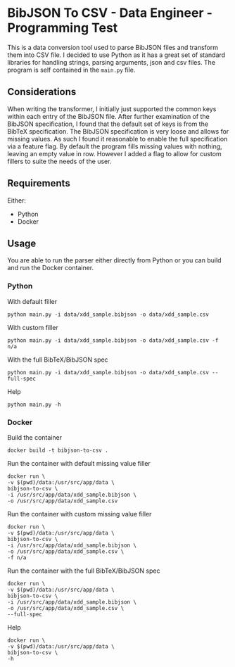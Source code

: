 # BibJSON To CSV - Data Engineer - Programming Test
This is a data conversion tool used to parse BibJSON files and transform them into CSV file.
I decided to use Python as it has a great set of standard libraries for handling strings, parsing arguments, json and csv files.
The program is self contained in the `main.py` file. 

## Considerations
When writing the transformer, I initially just supported the common keys within each entry of the BibJSON file. 
After further examination of the BibJSON specification, I found that the default set of keys is from the BibTeX specification.
The BibJSON specification is very loose and allows for missing values. As such I found it reasonable to enable the full specification via a feature flag.
By default the program fills missing values with nothing, leaving an empty value in row. However I added a flag to allow for custom fillers to suite the needs of the user.

## Requirements
Either:
- Python
- Docker

## Usage
You are able to run the parser either directly from Python or you can build and run the Docker container.

### Python

With default filler
```shell
python main.py -i data/xdd_sample.bibjson -o data/xdd_sample.csv
```
With custom filler
```shell
python main.py -i data/xdd_sample.bibjson -o data/xdd_sample.csv -f n/a
```
With the full BibTeX/BibJSON spec
```shell
python main.py -i data/xdd_sample.bibjson -o data/xdd_sample.csv --full-spec
```
Help
```
python main.py -h
```

### Docker
Build the container
```shell
docker build -t bibjson-to-csv .
```
Run the container with default missing value filler
```shell
docker run \
-v $(pwd)/data:/usr/src/app/data \
bibjson-to-csv \
-i /usr/src/app/data/xdd_sample.bibjson \
-o /usr/src/app/data/xdd_sample.csv
```
Run the container with custom missing value filler
```shell
docker run \
-v $(pwd)/data:/usr/src/app/data \
bibjson-to-csv \
-i /usr/src/app/data/xdd_sample.bibjson \
-o /usr/src/app/data/xdd_sample.csv \
-f n/a
```
Run the container with the full BibTeX/BibJSON spec
```shell
docker run \
-v $(pwd)/data:/usr/src/app/data \
bibjson-to-csv \
-i /usr/src/app/data/xdd_sample.bibjson \
-o /usr/src/app/data/xdd_sample.csv \
--full-spec
```
Help
```shell
docker run \
-v $(pwd)/data:/usr/src/app/data \
bibjson-to-csv \
-h
```
